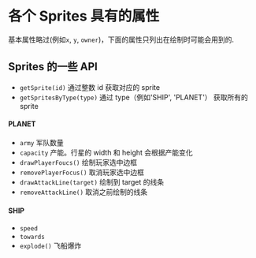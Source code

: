 各个 Sprites 具有的属性
======

基本属性略过(例如`x`, `y`, `owner`)，下面的属性只列出在绘制时可能会用到的.

Sprites 的一些 API
------
  - `getSprite(id)` 通过整数 id 获取对应的 sprite
  - `getSpritesByType(type)` 通过 type（例如'SHIP', 'PLANET'） 获取所有的 sprite

#### PLANET
  - `army` 军队数量
  - `capacity` 产能。行星的 width 和 height 会根据产能变化
  - `drawPlayerFoucs()` 绘制玩家选中边框
  - `removePlayerFocus()` 取消玩家选中边框
  - `drawAttackLine(target)` 绘制到 target 的线条
  - `removeAttackLine()` 取消之前绘制的线条

#### SHIP
  - `speed`
  - `towards`
  - `explode()` 飞船爆炸